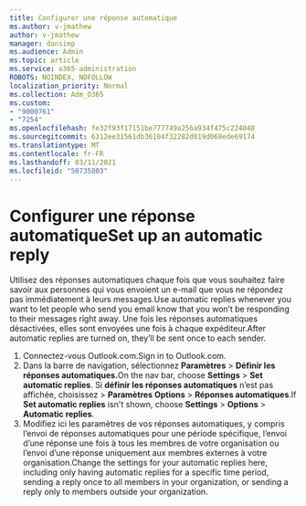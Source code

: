 ```yaml
---
title: Configurer une réponse automatique
ms.author: v-jmathew
author: v-jmathew
manager: dansimp
ms.audience: Admin
ms.topic: article
ms.service: o365-administration
ROBOTS: NOINDEX, NOFOLLOW
localization_priority: Normal
ms.collection: Adm_O365
ms.custom:
- "9000761"
- "7254"
ms.openlocfilehash: fe32f93f17151be777749a256a934f475c224048
ms.sourcegitcommit: 6312ee31561db36104f32282d019d069ede69174
ms.translationtype: MT
ms.contentlocale: fr-FR
ms.lasthandoff: 03/11/2021
ms.locfileid: "50735803"
---
```

# <a name="set-up-an-automatic-reply"></a><span data-ttu-id="aaf6e-102">Configurer une réponse automatique</span><span class="sxs-lookup"><span data-stu-id="aaf6e-102">Set up an automatic reply</span></span>

<span data-ttu-id="aaf6e-103">Utilisez des réponses automatiques chaque fois que vous souhaitez faire savoir aux personnes qui vous envoient un e-mail que vous ne répondez pas immédiatement à leurs messages.</span><span class="sxs-lookup"><span data-stu-id="aaf6e-103">Use automatic replies whenever you want to let people who send you email know that you won’t be responding to their messages right away.</span></span> <span data-ttu-id="aaf6e-104">Une fois les réponses automatiques désactivées, elles sont envoyées une fois à chaque expéditeur.</span><span class="sxs-lookup"><span data-stu-id="aaf6e-104">After automatic replies are turned on, they’ll be sent once to each sender.</span></span>

1. <span data-ttu-id="aaf6e-105">Connectez-vous Outlook.com.</span><span class="sxs-lookup"><span data-stu-id="aaf6e-105">Sign in to Outlook.com.</span></span>
2. <span data-ttu-id="aaf6e-106">Dans la barre de navigation, sélectionnez **Paramètres**  >  **Définir les réponses automatiques.**</span><span class="sxs-lookup"><span data-stu-id="aaf6e-106">On the nav bar, choose **Settings** > **Set automatic replies**.</span></span> <span data-ttu-id="aaf6e-107">Si **définir les réponses automatiques** n’est pas affichée, choisissez   >  **Paramètres Options**  >  **Réponses automatiques**.</span><span class="sxs-lookup"><span data-stu-id="aaf6e-107">If **Set automatic replies** isn't shown, choose **Settings** > **Options** > **Automatic replies**.</span></span>
3. <span data-ttu-id="aaf6e-108">Modifiez ici les paramètres de vos réponses automatiques, y compris l’envoi de réponses automatiques pour une période spécifique, l’envoi d’une réponse une fois à tous les membres de votre organisation ou l’envoi d’une réponse uniquement aux membres externes à votre organisation.</span><span class="sxs-lookup"><span data-stu-id="aaf6e-108">Change the settings for your automatic replies here, including only having automatic replies for a specific time period, sending a reply once to all members in your organization, or sending a reply only to members outside your organization.</span></span>

